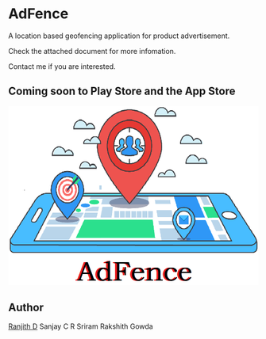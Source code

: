 # AdFence
A location based geofencing application for product advertisement.

Check the attached document for more infomation.

Contact me if you are interested.

## Coming soon to Play Store and the App Store

<img src="adfence.png">

## Author

[Ranjith D](https://github.com/Ranjith-D)
Sanjay C
R Sriram
Rakshith Gowda
